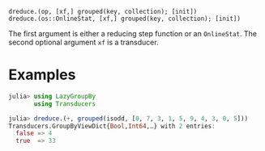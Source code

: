     dreduce.(op, [xf,] grouped(key, collection); [init])
    dreduce.(os::OnlineStat, [xf,] grouped(key, collection); [init])

The first argument is either a reducing step function or an
`OnlineStat`.  The second optional argument `xf` is a transducer.

# Examples

```julia
julia> using LazyGroupBy
       using Transducers

julia> dreduce.(+, grouped(isodd, [0, 7, 3, 1, 5, 9, 4, 3, 0, 5]))
Transducers.GroupByViewDict{Bool,Int64,…} with 2 entries:
  false => 4
  true  => 33
```
